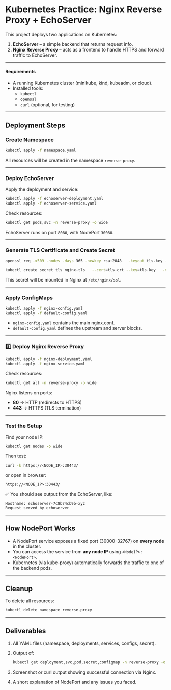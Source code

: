 # Kubernetes Practice: Nginx Reverse Proxy + EchoServer

This project deploys two applications on Kubernetes:

1. **EchoServer** – a simple backend that returns request info.  
2. **Nginx Reverse Proxy** – acts as a frontend to handle HTTPS and forward traffic to EchoServer.

---

#### Requirements

- A running Kubernetes cluster (minikube, kind, kubeadm, or cloud).  
- Installed tools:
  - `kubectl`
  - `openssl`
  - `curl` (optional, for testing)

---

## Deployment Steps

### Create Namespace

```bash
kubectl apply -f namespace.yaml
```

All resources will be created in the namespace `reverse-proxy`.

---

### Deploy EchoServer

Apply the deployment and service:

```bash
kubectl apply -f echoserver-deployment.yaml
kubectl apply -f echoserver-service.yaml
```

Check resources:

```bash
kubectl get pods,svc -n reverse-proxy -o wide
```

EchoServer runs on port `8080`, with NodePort `30080`.

---

### Generate TLS Certificate and Create Secret

```bash
openssl req -x509 -nodes -days 365 -newkey rsa:2048   -keyout tls.key -out tls.crt   -subj "/CN=*.local.net"   -addext "subjectAltName=DNS:*.local.net,DNS:local.net"

kubectl create secret tls nginx-tls   --cert=tls.crt --key=tls.key   -n reverse-proxy
```

This secret will be mounted in Nginx at `/etc/nginx/ssl`.

---

### Apply ConfigMaps

```bash
kubectl apply -f nginx-config.yaml
kubectl apply -f default-config.yaml
```

- `nginx-config.yaml` contains the main nginx.conf.  
- `default-config.yaml` defines the upstream and server blocks.

---

### 5️⃣ Deploy Nginx Reverse Proxy

```bash
kubectl apply -f nginx-deployment.yaml
kubectl apply -f nginx-service.yaml
```

Check resources:

```bash
kubectl get all -n reverse-proxy -o wide
```

Nginx listens on ports:

- **80** → HTTP (redirects to HTTPS)  
- **443** → HTTPS (TLS termination)

---

### Test the Setup

Find your node IP:

```bash
kubectl get nodes -o wide
```

Then test:

```bash
curl -k https://<NODE_IP>:30443/
```

or open in browser:

```
https://<NODE_IP>:30443/
```

✅ You should see output from the EchoServer, like:

```
Hostname: echoserver-7c8b74cb9b-xyz
Request served by echoserver
```

---

## How NodePort Works

- A NodePort service exposes a fixed port (30000–32767) on **every node** in the cluster.  
- You can access the service from **any node IP** using `<NodeIP>:<NodePort>`.  
- Kubernetes (via kube-proxy) automatically forwards the traffic to one of the backend pods.

---

## Cleanup

To delete all resources:

```bash
kubectl delete namespace reverse-proxy
```

---

## Deliverables

1. All YAML files (namespace, deployments, services, configs, secret).  
2. Output of:
   
   ```bash
   kubectl get deployment,svc,pod,secret,configmap -n reverse-proxy -o wide
   ```
3. Screenshot or curl output showing successful connection via Nginx.  
4. A short explanation of NodePort and any issues you faced.
